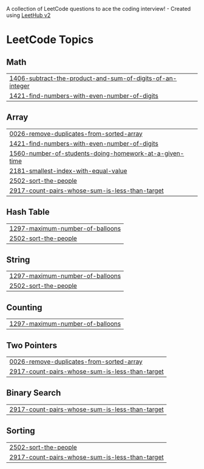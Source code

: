 A collection of LeetCode questions to ace the coding interview! - Created using [LeetHub v2](https://github.com/arunbhardwaj/LeetHub-2.0)
<!---LeetCode Topics Start-->
# LeetCode Topics
## Math
|  |
| ------- |
| [1406-subtract-the-product-and-sum-of-digits-of-an-integer](https://github.com/Abhaypc112/LEET-CODE/tree/master/1406-subtract-the-product-and-sum-of-digits-of-an-integer) |
| [1421-find-numbers-with-even-number-of-digits](https://github.com/Abhaypc112/LEET-CODE/tree/master/1421-find-numbers-with-even-number-of-digits) |
## Array
|  |
| ------- |
| [0026-remove-duplicates-from-sorted-array](https://github.com/Abhaypc112/LEET-CODE/tree/master/0026-remove-duplicates-from-sorted-array) |
| [1421-find-numbers-with-even-number-of-digits](https://github.com/Abhaypc112/LEET-CODE/tree/master/1421-find-numbers-with-even-number-of-digits) |
| [1560-number-of-students-doing-homework-at-a-given-time](https://github.com/Abhaypc112/LEET-CODE/tree/master/1560-number-of-students-doing-homework-at-a-given-time) |
| [2181-smallest-index-with-equal-value](https://github.com/Abhaypc112/LEET-CODE/tree/master/2181-smallest-index-with-equal-value) |
| [2502-sort-the-people](https://github.com/Abhaypc112/LEET-CODE/tree/master/2502-sort-the-people) |
| [2917-count-pairs-whose-sum-is-less-than-target](https://github.com/Abhaypc112/LEET-CODE/tree/master/2917-count-pairs-whose-sum-is-less-than-target) |
## Hash Table
|  |
| ------- |
| [1297-maximum-number-of-balloons](https://github.com/Abhaypc112/LEET-CODE/tree/master/1297-maximum-number-of-balloons) |
| [2502-sort-the-people](https://github.com/Abhaypc112/LEET-CODE/tree/master/2502-sort-the-people) |
## String
|  |
| ------- |
| [1297-maximum-number-of-balloons](https://github.com/Abhaypc112/LEET-CODE/tree/master/1297-maximum-number-of-balloons) |
| [2502-sort-the-people](https://github.com/Abhaypc112/LEET-CODE/tree/master/2502-sort-the-people) |
## Counting
|  |
| ------- |
| [1297-maximum-number-of-balloons](https://github.com/Abhaypc112/LEET-CODE/tree/master/1297-maximum-number-of-balloons) |
## Two Pointers
|  |
| ------- |
| [0026-remove-duplicates-from-sorted-array](https://github.com/Abhaypc112/LEET-CODE/tree/master/0026-remove-duplicates-from-sorted-array) |
| [2917-count-pairs-whose-sum-is-less-than-target](https://github.com/Abhaypc112/LEET-CODE/tree/master/2917-count-pairs-whose-sum-is-less-than-target) |
## Binary Search
|  |
| ------- |
| [2917-count-pairs-whose-sum-is-less-than-target](https://github.com/Abhaypc112/LEET-CODE/tree/master/2917-count-pairs-whose-sum-is-less-than-target) |
## Sorting
|  |
| ------- |
| [2502-sort-the-people](https://github.com/Abhaypc112/LEET-CODE/tree/master/2502-sort-the-people) |
| [2917-count-pairs-whose-sum-is-less-than-target](https://github.com/Abhaypc112/LEET-CODE/tree/master/2917-count-pairs-whose-sum-is-less-than-target) |
<!---LeetCode Topics End-->